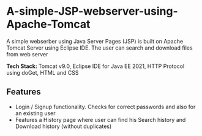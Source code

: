 <h1> A-simple-JSP-webserver-using-Apache-Tomcat </h1>

<p> A simple webserber using Java Server Pages (JSP) is built on Apache Tomcat Server using Eclipse IDE. The user can search and download files from web server </p>

<p> <strong> Tech Stack: </strong> Tomcat v9.0, Eclipse IDE for Java EE 2021, HTTP Protocol using doGet, HTML and CSS  </p>

<h2> Features </h2>

<ul> 
  <li> Login / Signup functionality. Checks for correct passwords and also for an existing user  </li>
  
  <li> Features a History page where user can find his Search history and Download history (without duplicates) </li>
  
 </ul>
